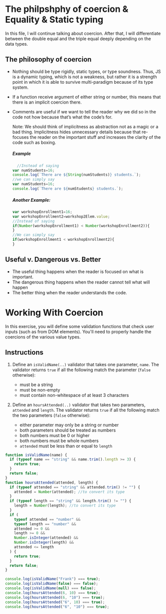 
# The philpshphy of coercion & Equality & Static typing
In this file, I will continue talking about coercion. After that, I will differentiate between the double equal and the triple equal deeply depending on the data types. 

## The philosophy of coercion
- Nothing should be type rigidly, static types, or type soundness. Thus, JS is a dynamic typing, which is not a weakness, but rather it is a strength point in which it is able to survive multi-paradigm because of its type system.

- If a function receive argument of either string or number, this means that there is an implicit coercion there.

- Comments are useful if we want to tell the reader why we did so in the code not how because that’s what the code’s for.
  
  Note: We should think of implicitness as abstraction not as a magic or a bad thing. Implicitness hides unnecessary details because that re-focuses the reader on the important stuff and increases the clarity of the code such as boxing.

  ##### Example
  ```javascript
    //Instead of saying
  var numStudents=16;
  console.log(`There are ${String(numStudents)} students.`);
  //we can simply say
  var numStudents=16;
  console.log(`There are ${numStudents} students.`);
  ```
  ##### Another Example:
  ```javascript
  var workshopEnrollment1=16;
  var workshopEnrollment2=workshop2Elem.value;
  //Instead of saying
  if(Number(workshopEnrollment1) < Number(workshopEnrollment2)){
  }
  //We can simply say
  if(workshopEnrollment1 < workshopEnrollment2){
  }
  ```
## Useful v.  Dangerous vs. Better
- The useful thing happens when the reader is focused on what is important.
- The dangerous thing happens when the reader cannot tell what will happen
- The better thing when the reader understands the code.

 # Working With Coercion

In this exercise, you will define some validation functions that check user inputs (such as from DOM elements). You'll need to properly handle the coercions of the various value types.

## Instructions
1. Define an `isValidName(..)` validator that takes one parameter, `name`. The validator returns `true` if all the following match the parameter (`false` otherwise):

    - must be a string
    - must be non-empty
    - must contain non-whitespace of at least 3 characters

2. Define an `hoursAttended(..)` validator that takes two parameters, `attended` and `length`. The validator returns `true` if all the following match the two parameters (`false` otherwise):

    - either parameter may only be a string or number
    - both parameters should be treated as numbers
    - both numbers must be 0 or higher
    - both numbers must be whole numbers
    - `attended` must be less than or equal to `length`

```javascript
function isValidName(name) {
  if (typeof name == "string" && name.trim().length >= 3) {
    return true;
  }
  return false;
}
function hoursAttended(attended, length) {
  if (typeof attended == "string" && attended.trim() != "") {
    attended = Number(attended); //to convert its type
  }
  if (typeof length == "string" && length.trim() != "") {
    length = Number(length); //to convert its type
  }
  if (
    typeof attended == "number" &&
    typeof length == "number" &&
    attended >= 0 &&
    length >= 0 &&
    Number.isInteger(attended) &&
    Number.isInteger(length) &&
    attended <= length
  ) {
    return true;
  }
  return false;
}

console.log(isValidName("Frank") === true);
console.log(isValidName(false) === false);
console.log(isValidName(null) === false);
console.log(hoursAttended(6, 10) === true);
console.log(hoursAttended(6, "10") === true);
console.log(hoursAttended("6", 10) === true);
console.log(hoursAttended("6", "10") === true);

```
